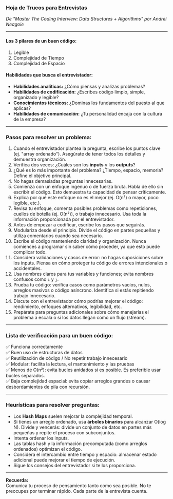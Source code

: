 ### Hoja de Trucos para Entrevistas  
*De "Master The Coding Interview: Data Structures + Algorithms" por Andrei Neagoie*  

---

#### **Los 3 pilares de un buen código:**  
1. Legible  
2. Complejidad de Tiempo  
3. Complejidad de Espacio  

#### **Habilidades que busca el entrevistador:**  
- **Habilidades analíticas:** ¿Cómo piensas y analizas problemas?  
- **Habilidades de codificación:** ¿Escribes código limpio, simple, organizado y legible?  
- **Conocimientos técnicos:** ¿Dominas los fundamentos del puesto al que aplicas?  
- **Habilidades de comunicación:** ¿Tu personalidad encaja con la cultura de la empresa?  

---

### **Pasos para resolver un problema:**  
1. Cuando el entrevistador plantea la pregunta, escribe los puntos clave (ej. "array ordenado"). Asegúrate de tener todos los detalles y demuestra organización.  
2. Verifica dos veces: ¿Cuáles son los **inputs** y los **outputs**?  
3. ¿Qué es lo más importante del problema? ¿Tiempo, espacio, memoria? Define el objetivo principal.  
4. No hagas demasiadas preguntas innecesarias.  
5. Comienza con un enfoque ingenuo o de fuerza bruta. Habla de ello sin escribir el código. Esto demuestra tu capacidad de pensar críticamente.  
6. Explica por qué este enfoque no es el mejor (ej. O(n²) o mayor, poco legible, etc.).  
7. Revisa tu enfoque, comenta posibles problemas como repeticiones, cuellos de botella (ej. O(n²)), o trabajo innecesario. Usa toda la información proporcionada por el entrevistador.  
8. Antes de empezar a codificar, escribe los pasos que seguirás.  
9. Modulariza desde el principio. Divide el código en partes pequeñas y utiliza comentarios cuando sea necesario.  
10. Escribe el código manteniendo claridad y organización. Nunca comiences a programar sin saber cómo proceder, ya que esto puede complicar todo.  
11. Considera validaciones y casos de error: no hagas suposiciones sobre los inputs. Piensa en cómo proteger tu código de errores intencionales o accidentales.  
12. Usa nombres claros para tus variables y funciones; evita nombres confusos como `i` y `j`.  
13. Prueba tu código: verifica casos como parámetros vacíos, nulos, arreglos masivos o código asíncrono. Identifica si estás repitiendo trabajo innecesario.  
14. Discute con el entrevistador cómo podrías mejorar el código: rendimiento, enfoques alternativos, legibilidad, etc.  
15. Prepárate para preguntas adicionales sobre cómo manejarías el problema a escala o si los datos llegan como un flujo (stream).  

---

### **Lista de verificación para un buen código:**  
✅ Funciona correctamente  
✅ Buen uso de estructuras de datos  
✅ Reutilización de código / No repetir trabajo innecesario  
✅ Modular: facilita la lectura, el mantenimiento y las pruebas  
✅ Menos de O(n²): evita bucles anidados si es posible. Es preferible usar bucles separados.  
✅ Baja complejidad espacial: evita copiar arreglos grandes o causar desbordamientos de pila con recursión.  

---

### **Heurísticas para resolver preguntas:**  
- Los **Hash Maps** suelen mejorar la complejidad temporal.  
- Si tienes un arreglo ordenado, usa **árboles binarios** para alcanzar O(log N). Divide y vencerás: divide un conjunto de datos en partes más pequeñas y repite el proceso con subconjuntos.  
- Intenta ordenar los inputs.  
- Las tablas hash y la información precomputada (como arreglos ordenados) optimizan el código.  
- Considera el intercambio entre tiempo y espacio: almacenar estado adicional puede mejorar el tiempo de ejecución.  
- Sigue los consejos del entrevistador si te los proporciona.  

---

**Recuerda:**  
Comunica tu proceso de pensamiento tanto como sea posible. No te preocupes por terminar rápido. Cada parte de la entrevista cuenta.  